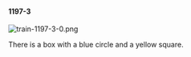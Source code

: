 #### 1197-3
![train-1197-3-0.png](https://github.com/lil-lab/nlvr/raw/master/nlvr/train/images/11/train-1197-3-0.png "train-1197-3-0.png")

There is a box with a blue circle and a yellow square.